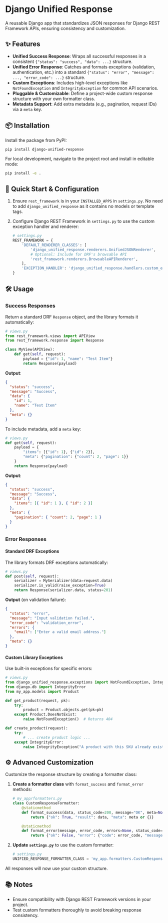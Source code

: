 # Django Unified Response

A reusable Django app that standardizes JSON responses for Django REST Framework APIs, ensuring consistency and customization.

## ✨ Features

- **Unified Success Response**: Wraps all successful responses in a consistent `{"status": "success", "data": ...}` structure.
- **Unified Error Response**: Catches and formats exceptions (validation, authentication, etc.) into a standard `{"status": "error", "message": ..., "error_code": ...}` structure.
- **Custom Exceptions**: Includes high-level exceptions like `NotFoundException` and `IntegrityException` for common API scenarios.
- **Pluggable & Customizable**: Define a project-wide custom response structure with your own formatter class.
- **Metadata Support**: Add extra metadata (e.g., pagination, request IDs) via a `meta` key.

## 📦 Installation

Install the package from PyPI:

```bash
pip install django-unified-response
```

For local development, navigate to the project root and install in editable mode:

```bash
pip install -e .
```

## 🚀 Quick Start & Configuration

1. Ensure `rest_framework` is in your `INSTALLED_APPS` in `settings.py`. No need to add `django_unified_response` as it contains no models or template tags.

2. Configure Django REST Framework in `settings.py` to use the custom exception handler and renderer:

   ```python
   # settings.py
   REST_FRAMEWORK = {
       'DEFAULT_RENDERER_CLASSES': [
           'django_unified_response.renderers.UnifiedJSONRenderer',
           # Optional: Include for DRF's browsable API
           'rest_framework.renderers.BrowsableAPIRenderer',
       ],
       'EXCEPTION_HANDLER': 'django_unified_response.handlers.custom_exception_handler',
   }
   ```

## 🛠️ Usage

### Success Responses

Return a standard DRF `Response` object, and the library formats it automatically:

```python
# views.py
from rest_framework.views import APIView
from rest_framework.response import Response

class MyView(APIView):
    def get(self, request):
        payload = {"id": 1, "name": "Test Item"}
        return Response(payload)
```

**Output**:

```json
{
  "status": "success",
  "message": "Success",
  "data": {
    "id": 1,
    "name": "Test Item"
  },
  "meta": {}
}
```

To include metadata, add a `meta` key:

```python
# views.py
def get(self, request):
    payload = {
        "items": [{"id": 1}, {"id": 2}],
        "meta": {"pagination": {"count": 2, "page": 1}}
    }
    return Response(payload)
```

**Output**:

```json
{
  "status": "success",
  "message": "Success",
  "data": {
    "items": [{ "id": 1 }, { "id": 2 }]
  },
  "meta": {
    "pagination": { "count": 2, "page": 1 }
  }
}
```

### Error Responses

#### Standard DRF Exceptions

The library formats DRF exceptions automatically:

```python
# views.py
def post(self, request):
    serializer = MySerializer(data=request.data)
    serializer.is_valid(raise_exception=True)
    return Response(serializer.data, status=201)
```

**Output** (on validation failure):

```json
{
  "status": "error",
  "message": "Input validation failed.",
  "error_code": "validation_error",
  "errors": {
    "email": ["Enter a valid email address."]
  },
  "meta": {}
}
```

#### Custom Library Exceptions

Use built-in exceptions for specific errors:

```python
# views.py
from django_unified_response.exceptions import NotFoundException, IntegrityException
from django.db import IntegrityError
from my_app.models import Product

def get_product(request, pk):
    try:
        product = Product.objects.get(pk=pk)
    except Product.DoesNotExist:
        raise NotFoundException()  # Returns 404

def create_product(request):
    try:
        # ... create product logic ...
    except IntegrityError:
        raise IntegrityException("A product with this SKU already exists.")  # Returns 409
```

## ⚙️ Advanced Customization

Customize the response structure by creating a formatter class:

1. **Create a formatter class** with `format_success` and `format_error` methods:

   ```python
   # my_app/formatters.py
   class CustomResponseFormatter:
       @staticmethod
       def format_success(data, status_code=200, message="OK", meta=None):
           return {"ok": True, "result": data, "meta": meta or {}}

       @staticmethod
       def format_error(message, error_code, errors=None, status_code=400, meta=None):
           return {"ok": False, "error": {"code": error_code, "message": message, "details": errors}, "meta": meta or {}}
   ```

2. **Update `settings.py`** to use the custom formatter:

   ```python
   # settings.py
   UNIFIED_RESPONSE_FORMATTER_CLASS = 'my_app.formatters.CustomResponseFormatter'
   ```

All responses will now use your custom structure.

## 📚 Notes

- Ensure compatibility with Django REST Framework versions in your project.
- Test custom formatters thoroughly to avoid breaking response consistency.
